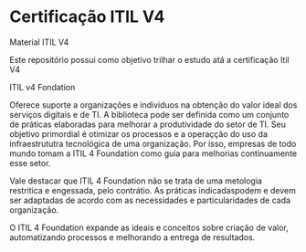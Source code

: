 # Certificação ITIL V4
Material ITIL V4

Este repositório possui como objetivo trilhar o estudo atá a certificação Itil V4

ITIL v4 Fondation 

Oferece suporte a organizações e individuos na obtenção do valor ideal dos serviços digitais e de TI. 
A biblioteca pode ser definida como um conjunto de práticas elaboradas para melhorar a produtividade do setor de TI. 
Seu objetivo primordial é otimizar os processos e a operaçção do uso da infraestrututra tecnológica de uma organização. Por isso, empresas de todo mundo tomam a ITIL 4 Foundation como guia para melhorias continuamente esse setor. 

Vale destacar que ITIL 4 Foundation não se trata de uma metologia restritica e engessada, pelo contrátio. As práticas indicadaspodem e devem ser adaptadas de acordo com as necessidades e particularidades de cada organização. 

O ITIL 4 Foundation expande as ideais e conceitos sobre criação de valor, automatizando processos e melhorando a entrega de resultados. 



